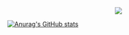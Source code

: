 <div align="center">
	<a href="https://discord.com/users/847772018928779285" >  
  		<img src="https://lanyard.cnrad.dev/api/847772018928779285"  />  
	</a>  
</div>

[![Anurag's GitHub stats](https://github-readme-stats.vercel.app/api?username=CoolJoshes0221)](https://github.com/anuraghazra/github-readme-stats)
